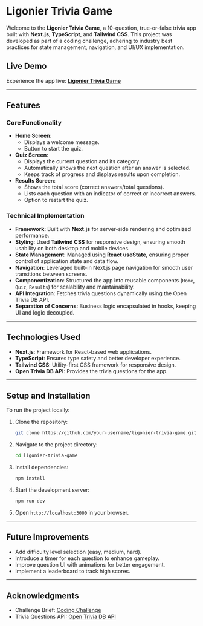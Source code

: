 
# **Ligonier Trivia Game**

Welcome to the **Ligonier Trivia Game**, a 10-question, true-or-false trivia app built with **Next.js**, **TypeScript**, and **Tailwind CSS**. This project was developed as part of a coding challenge, adhering to industry best practices for state management, navigation, and UI/UX implementation.

## **Live Demo**

Experience the app live: [**Ligonier Trivia Game**](https://ligonier-trivia-game.vercel.app/)

---

## **Features**

### **Core Functionality**
- **Home Screen**: 
  - Displays a welcome message.
  - Button to start the quiz.
- **Quiz Screen**: 
  - Displays the current question and its category.
  - Automatically shows the next question after an answer is selected.
  - Keeps track of progress and displays results upon completion.
- **Results Screen**: 
  - Shows the total score (correct answers/total questions).
  - Lists each question with an indicator of correct or incorrect answers.
  - Option to restart the quiz.

### **Technical Implementation**
- **Framework**: Built with **Next.js** for server-side rendering and optimized performance.
- **Styling**: Used **Tailwind CSS** for responsive design, ensuring smooth usability on both desktop and mobile devices.
- **State Management**: Managed using **React useState**, ensuring proper control of application state and data flow.
- **Navigation**: Leveraged built-in Next.js page navigation for smooth user transitions between screens.
- **Componentization**: Structured the app into reusable components (`Home`, `Quiz`, `Results`) for scalability and maintainability.
- **API Integration**: Fetches trivia questions dynamically using the Open Trivia DB API.
- **Separation of Concerns**: Business logic encapsulated in hooks, keeping UI and logic decoupled.

---

## **Technologies Used**
- **Next.js**: Framework for React-based web applications.
- **TypeScript**: Ensures type safety and better developer experience.
- **Tailwind CSS**: Utility-first CSS framework for responsive design.
- **Open Trivia DB API**: Provides the trivia questions for the app.

---

## **Setup and Installation**

To run the project locally:

1. Clone the repository:
   ```bash
   git clone https://github.com/your-username/ligonier-trivia-game.git
   ```
2. Navigate to the project directory:
   ```bash
   cd ligonier-trivia-game
   ```
3. Install dependencies:
   ```bash
   npm install
   ```
4. Start the development server:
   ```bash
   npm run dev
   ```
5. Open `http://localhost:3000` in your browser.

---

## **Future Improvements**
- Add difficulty level selection (easy, medium, hard).
- Introduce a timer for each question to enhance gameplay.
- Improve question UI with animations for better engagement.
- Implement a leaderboard to track high scores.

---

## **Acknowledgments**
- Challenge Brief: [Coding Challenge](https://gist.github.com/DevanB/0a851886d6cc059e7a751b328917325c)
- Trivia Questions API: [Open Trivia DB API](https://opentdb.com)

